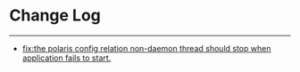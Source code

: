 # Change Log
---

- [fix:the polaris config relation non-daemon thread should stop when application fails to start.](https://github.com/Tencent/spring-cloud-tencent/pull/1100)